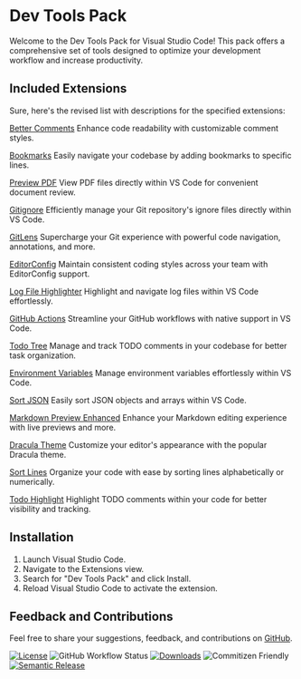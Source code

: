 # Dev Tools Pack

Welcome to the Dev Tools Pack for Visual Studio Code! This pack offers a comprehensive set of tools designed to optimize your development workflow and increase productivity.

## Included Extensions

Sure, here's the revised list with descriptions for the specified extensions:

[Better Comments](https://marketplace.visualstudio.com/items?itemName=aaron-bond.better-comments)
Enhance code readability with customizable comment styles.

[Bookmarks](https://marketplace.visualstudio.com/items?itemName=alefragnani.bookmarks)
Easily navigate your codebase by adding bookmarks to specific lines.

[Preview PDF](https://marketplace.visualstudio.com/items?itemName=analytic-signal.preview-pdf)
View PDF files directly within VS Code for convenient document review.

[Gitignore](https://marketplace.visualstudio.com/items?itemName=codezombiech.gitignore)
Efficiently manage your Git repository's ignore files directly within VS Code.

[GitLens](https://marketplace.visualstudio.com/items?itemName=eamodio.gitlens)
Supercharge your Git experience with powerful code navigation, annotations, and more.

[EditorConfig](https://marketplace.visualstudio.com/items?itemName=editorconfig.editorconfig)
Maintain consistent coding styles across your team with EditorConfig support.

[Log File Highlighter](https://marketplace.visualstudio.com/items?itemName=emilast.logfilehighlighter)
Highlight and navigate log files within VS Code effortlessly.

[GitHub Actions](https://marketplace.visualstudio.com/items?itemName=github.vscode-github-actions)
Streamline your GitHub workflows with native support in VS Code.

[Todo Tree](https://marketplace.visualstudio.com/items?itemName=gruntfuggly.todo-tree)
Manage and track TODO comments in your codebase for better task organization.

[Environment Variables](https://marketplace.visualstudio.com/items?itemName=irongeek.vscode-env)
Manage environment variables effortlessly within VS Code.

[Sort JSON](https://marketplace.visualstudio.com/items?itemName=richie5um2.vscode-sort-json)
Easily sort JSON objects and arrays within VS Code.

[Markdown Preview Enhanced](https://marketplace.visualstudio.com/items?itemName=shd101wyy.markdown-preview-enhanced)
Enhance your Markdown editing experience with live previews and more.

[Dracula Theme](https://marketplace.visualstudio.com/items?itemName=trinm1709.dracula-theme-from-intellij)
Customize your editor's appearance with the popular Dracula theme.

[Sort Lines](https://marketplace.visualstudio.com/items?itemName=tyriar.sort-lines)
Organize your code with ease by sorting lines alphabetically or numerically.

[Todo Highlight](https://marketplace.visualstudio.com/items?itemName=wayou.vscode-todo-highlight)
Highlight TODO comments within your code for better visibility and tracking.

## Installation

1. Launch Visual Studio Code.
2. Navigate to the Extensions view.
3. Search for "Dev Tools Pack" and click Install.
4. Reload Visual Studio Code to activate the extension.

## Feedback and Contributions

Feel free to share your suggestions, feedback, and contributions on [GitHub](https://github.com/s-gryt/dev-tools-pack/issues).

[![License](https://img.shields.io/badge/license-MIT-blue.svg)](https://github.com/s-gryt/dev-tools-pack/blob/main/LICENSE)
![GitHub Workflow Status](https://github.com/s-gryt/dev-tools-pack/actions/workflows/release.yml/badge.svg)
[![Downloads](https://img.shields.io/visual-studio-marketplace/d/sgryt.dev-tools-pack.svg)](https://marketplace.visualstudio.com/items?itemName=sgryt.dev-tools-pack)
![Commitizen Friendly](https://img.shields.io/badge/commitizen-friendly-brightgreen.svg)
[![Semantic Release](https://img.shields.io/badge/release-semantic-blue.svg)](https://github.com/semantic-release/semantic-release)
